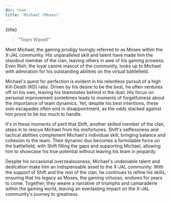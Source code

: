 ```yaml
---
dir: team
title: 'Michael (Moses)'
---
```


<script>
  import { Img, Heading, P, Blockquote } from 'flowbite-svelte';
</script>

<Heading class="p-8" tag="h1" customSize="text-3xl">{title}</Heading>
<Blockquote class="px-8 py-4">
"Team Wiped!"</Blockquote>


<P class="px-8 py-4">
Meet Michael, the gaming prodigy lovingly referred to as Moses within the X-JAL community. His unparalleled skill and 
talent have made him the standout member of the clan, leaving others in awe of his gaming prowess. Even Rish, the loyal
canine mascot of the community, looks up to Michael with admiration for his outstanding abilities on the virtual 
battlefield.
</P>

<P class="px-8 py-4">
Michael's quest for perfection is evident in his relentless pursuit of a high Kill-Death (KD) ratio. Driven by his 
desire to be the best, he often ventures off on his own, leaving his teammates behind in the dust. His focus on personal 
improvement sometimes leads to moments of forgetfulness about the importance of team dynamics. Yet, despite his best 
intentions, these solo escapades often end in disappointment, as the odds stacked against him prove to be too much to 
handle.
</P>

<P class="px-8 py-4">
It's in these moments of peril that Shift, another skilled member of the clan, steps in to rescue Michael from his
misfortunes. Shift's selflessness and tactical abilities complement Michael's individual skill, bringing balance and 
cohesion to the team. Their dynamic duo becomes a formidable force on the battlefield, with Shift filling the gaps and
supporting Michael, allowing him to showcase his true potential without leaving his team in jeopardy.
</P>

<P class="px-8 py-4">
Despite his occasional overzealousness, Michael's undeniable talent and dedication make him an indispensable asset to 
the X-JAL community. With the support of Shift and the rest of the clan, he continues to refine his skills, ensuring 
that his legacy as Moses, the gaming virtuoso, endures for years to come. Together, they weave a narrative of triumphs 
and camaraderie within the gaming world, leaving an everlasting impact on the X-JAL community's journey to greatness.
</P>


